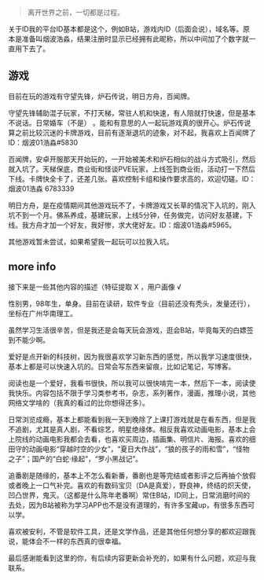 
> 离开世界之前，一切都是过程。

关于ID我的平台ID基本都是这个，例如B站，游戏内ID（后面会说），域名等。原本是准备叫烟波浩淼，结果注册时显示已经拥有此昵称，所以中间加了个数字就一直用下去了。

## 游戏
目前在玩的游戏有守望先锋，炉石传说，明日方舟，百闻牌。

守望先锋辅助混子玩家，不打天梯，常驻人机和快速，有人陪就打快速，但是基本不说话。日常婚车（不是） 。能和有意思的人一起玩游戏真的很开心。炉石传说算之前比较沉迷的卡牌游戏，目前有逐渐退坑的迹象，对不起，我喜欢上百闻牌了ID：烟波01浩淼#5830

百闻牌，安卓开服那天开始玩的，一开始被美术和炉石相似的战斗方式吸引，然后就入坑了。天梯保底，商业街和怪谈PVE玩家，上线签到商业街，活动打一下然后下线。卡牌快全卡了，还差几张。喜欢控制卡组和操作要求高的，欢迎切磋。ID：烟波01浩淼 6783339

明日方舟，是在疫情期间其他游戏玩不了，卡牌游戏又长草的情况下入坑的，刚入坑不到一个月。佛系养成，基建玩家，上线5分钟，任务做完，访问好友基建，下线。我方舟才加一个好友，我好惨，求大佬好友。ID：烟波01浩淼#5965。

其他游戏暂未尝试，如果希望我一起玩可以拉我入坑。

## more info

接下来是一些其他内容的描述（特征提取 X ，用户画像 √

性别男，98年生，单身。目前在读研，软件专业（目前还没有秃头，发量还行），坐标在广州华南理工。

虽然学习生活很辛苦，但是我还是会每天玩会游戏，逛会B站，毕竟每天的白嫖签到不能少啊。

爱好是点开新的科技树，因为我很喜欢学习新东西的感觉，所以我学习速度很快，基本上都是可以快速入坑的。日常会写东西来留痕，比如记笔记，写博客。

阅读也是一个爱好，我看书很快，所以我可以很快啃完一本，然后下一本，阅读使我快乐。内容包括不限于学习类参考书，杂志，系列著作，漫画，推理小说，其他网络文学啥的（我真的看过的比你想得还多）。

日常浏览成瘾，基本上都能看到我一天到晚除了上课打游戏就是在看东西，但是我不追剧，尤其是真人剧，不看综艺，明星绝缘体。相反我喜欢动画电影，基本上会上院线的动画电影我都会去看，也喜欢买周边，插画集、明信片、海报。喜欢的细田守的动画电影“穿越时空的少女”，“夏日大作战”，“狼的孩子的雨和雪”，“怪物之子”；国产的“白蛇·缘起”，“罗小黑战记”。

追番剧是随缘的，基本上不怎么看新番，番剧也是等完结或者影评之后再抽个放假或者晚上一口气补完。喜欢的有数码宝贝（DA是真爱），野良神，终结的炽天使，凹凸世界，鬼灭。（这都是什么陈年老番啊）常住B站，ID同上，日常消磨时间的去处，因为B站被称为学习APP也不是没有道理的，有许多宝藏up，有很多东西可以学。

喜欢被安利，不管是软件工具，还是文学作品，还是其他任何想分享的都欢迎跟我说，能体会不一样的东西真的很幸福。

最后感谢能看到这里的你，有后续内容更新会补充的，如果有什么问题，欢迎与我联系。​​​​